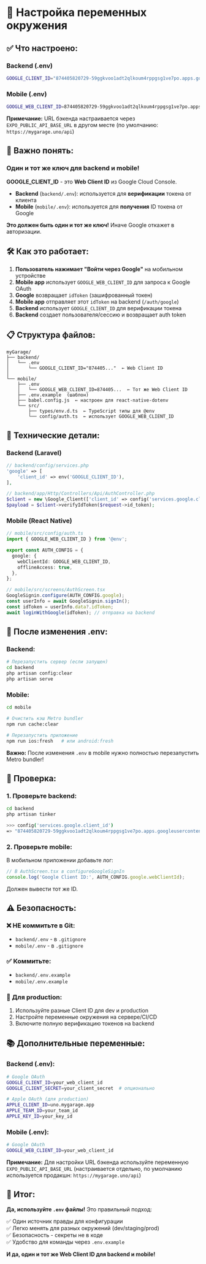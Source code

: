 # 📝 Настройка переменных окружения

## ✅ Что настроено:

### Backend (.env)
```bash
GOOGLE_CLIENT_ID="874405820729-59ggkvoo1adt2qlkoum4rppgsg1ve7po.apps.googleusercontent.com"
```

### Mobile (.env)
```bash
GOOGLE_WEB_CLIENT_ID=874405820729-59ggkvoo1adt2qlkoum4rppgsg1ve7po.apps.googleusercontent.com
```

**Примечание:** URL бэкенда настраивается через `EXPO_PUBLIC_API_BASE_URL` в другом месте (по умолчанию: `https://mygarage.uno/api`)

## 🔑 Важно понять:

### Один и тот же ключ для backend и mobile!

**GOOGLE_CLIENT_ID** - это **Web Client ID** из Google Cloud Console.

- **Backend** (`backend/.env`): используется для **верификации** токена от клиента
- **Mobile** (`mobile/.env`): используется для **получения** ID токена от Google

**Это должен быть один и тот же ключ!** Иначе Google откажет в авторизации.

## 🛠 Как это работает:

1. **Пользователь нажимает "Войти через Google"** на мобильном устройстве
2. **Mobile app** использует `GOOGLE_WEB_CLIENT_ID` для запроса к Google OAuth
3. **Google** возвращает `idToken` (зашифрованный токен)
4. **Mobile app** отправляет этот `idToken` на backend (`/auth/google`)
5. **Backend** использует `GOOGLE_CLIENT_ID` для верификации токена
6. **Backend** создает пользователя/сессию и возвращает auth token

## 📋 Структура файлов:

```
myGarage/
├── backend/
│   └── .env
│       └── GOOGLE_CLIENT_ID="874405..."  ← Web Client ID
│
└── mobile/
    ├── .env
    │   └── GOOGLE_WEB_CLIENT_ID=874405...  ← Тот же Web Client ID
    ├── .env.example  (шаблон)
    ├── babel.config.js  ← настроен для react-native-dotenv
    └── src/
        ├── types/env.d.ts  ← TypeScript типы для @env
        └── config/auth.ts  ← использует GOOGLE_WEB_CLIENT_ID
```

## 🔧 Технические детали:

### Backend (Laravel)
```php
// backend/config/services.php
'google' => [
    'client_id' => env('GOOGLE_CLIENT_ID'),
],

// backend/app/Http/Controllers/Api/AuthController.php
$client = new \Google_Client(['client_id' => config('services.google.client_id')]);
$payload = $client->verifyIdToken($request->id_token);
```

### Mobile (React Native)
```typescript
// mobile/src/config/auth.ts
import { GOOGLE_WEB_CLIENT_ID } from '@env';

export const AUTH_CONFIG = {
  google: {
    webClientId: GOOGLE_WEB_CLIENT_ID,
    offlineAccess: true,
  },
};

// mobile/src/screens/AuthScreen.tsx
GoogleSignin.configure(AUTH_CONFIG.google);
const userInfo = await GoogleSignin.signIn();
const idToken = userInfo.data?.idToken;
await loginWithGoogle(idToken); // отправка на backend
```

## 🚀 После изменения .env:

### Backend:
```bash
# Перезапустить сервер (если запущен)
cd backend
php artisan config:clear
php artisan serve
```

### Mobile:
```bash
cd mobile

# Очистить кэш Metro bundler
npm run cache:clear

# Перезапустить приложение
npm run ios:fresh   # или android:fresh
```

**Важно:** После изменения `.env` в mobile нужно полностью перезапустить Metro bundler!

## 🧪 Проверка:

### 1. Проверьте backend:
```bash
cd backend
php artisan tinker

>>> config('services.google.client_id')
=> "874405820729-59ggkvoo1adt2qlkoum4rppgsg1ve7po.apps.googleusercontent.com"
```

### 2. Проверьте mobile:
В мобильном приложении добавьте лог:
```typescript
// В AuthScreen.tsx в configureGoogleSignIn
console.log('Google Client ID:', AUTH_CONFIG.google.webClientId);
```

Должен вывести тот же ID.

## ⚠️ Безопасность:

### ❌ НЕ коммитьте в Git:
- `backend/.env` - в `.gitignore`
- `mobile/.env` - в `.gitignore`

### ✅ Коммитьте:
- `backend/.env.example`
- `mobile/.env.example`

### 🔐 Для production:

1. Используйте разные Client ID для dev и production
2. Настройте переменные окружения на сервере/CI/CD
3. Включите полную верификацию токенов на backend

## 📚 Дополнительные переменные:

### Backend (.env):
```bash
# Google OAuth
GOOGLE_CLIENT_ID=your_web_client_id
GOOGLE_CLIENT_SECRET=your_client_secret  # опционально

# Apple OAuth (для production)
APPLE_CLIENT_ID=uno.mygarage.app
APPLE_TEAM_ID=your_team_id
APPLE_KEY_ID=your_key_id
```

### Mobile (.env):
```bash
# Google OAuth
GOOGLE_WEB_CLIENT_ID=your_web_client_id
```

**Примечание:** Для настройки URL бэкенда используйте переменную `EXPO_PUBLIC_API_BASE_URL` (настраивается отдельно, по умолчанию используется продакшн: `https://mygarage.uno/api`)

## 🎯 Итог:

**Да, используйте `.env` файлы!** Это правильный подход:

✅ Один источник правды для конфигурации  
✅ Легко менять для разных окружений (dev/staging/prod)  
✅ Безопасность - секреты не в коде  
✅ Удобство для команды через `.env.example`

**И да, один и тот же Web Client ID для backend и mobile!**

